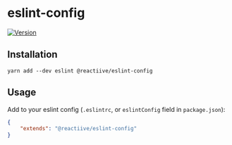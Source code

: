 # eslint-config

[![Version][version-badge]][package]

## Installation

```
yarn add --dev eslint @reactiive/eslint-config
```

## Usage

Add to your eslint config (`.eslintrc`, or `eslintConfig` field in `package.json`):

```json
{
    "extends": "@reactiive/eslint-config"
}
```

[version-badge]: https://img.shields.io/npm/v/@reactiive/eslint-config.svg?style=flat-square
[package]: https://www.npmjs.com/package/@reactiive/eslint-config
